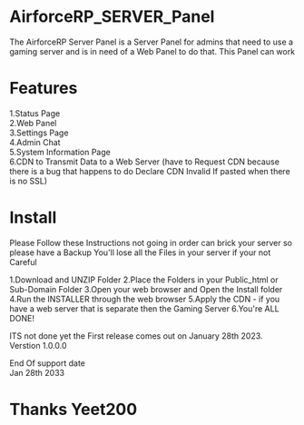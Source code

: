 # AirforceRP_SERVER_Panel
The AirforceRP Server Panel is a Server Panel for admins that need to use a gaming server and is in need of a Web Panel to do that. This Panel can work
# Features
1.Status Page <br />
2.Web Panel <br />
3.Settings Page <br />
4.Admin Chat <br />
5.System Information Page <br />
6.CDN to Transmit Data to a Web Server (have to Request CDN because there is a bug that happens to do Declare CDN Invalid If pasted when there is no SSL) <br />
# Install
Please Follow these Instructions not going in order can brick your server so please have a Backup 
You'll lose all the Files in your server if your not Careful

1.Download and UNZIP Folder
2.Place the Folders in your Public_html or Sub-Domain Folder
3.Open your web browser and Open the Install folder
4.Run the INSTALLER through the web browser
5.Apply the CDN - if you have a web server that is separate then the Gaming Server
6.You're ALL DONE!

ITS not done yet the First release comes out on January 28th 2023. <br>
Verstion 1.0.0.0

End Of support date <br>
Jan 28th 2033
# Thanks Yeet200
